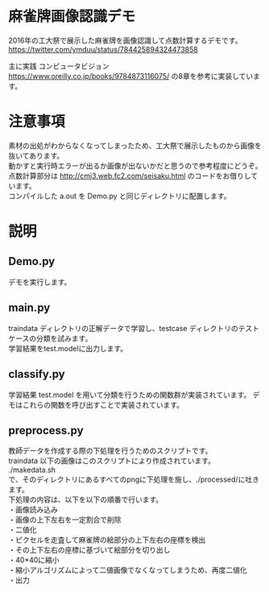 # 麻雀牌画像認識デモ
2016年の工大祭で展示した麻雀牌を画像認識して点数計算するデモです。  
https://twitter.com/ymduu/status/784425894324473858

主に実践 コンピュータビジョン  
https://www.oreilly.co.jp/books/9784873116075/
の8章を参考に実装しています。  
# 注意事項
素材の出処がわからなくなってしまったため、工大祭で展示したものから画像を抜いてあります。  
動かすと実行時エラーが出るか画像が出ないかだと思うので参考程度にどうぞ。  
点数計算部分は http://cmj3.web.fc2.com/seisaku.html のコードをお借りしています。  
コンパイルした a.out を Demo.py と同じディレクトリに配置します。  
# 説明  
## Demo.py
デモを実行します。  
## main.py
traindata ディレクトリの正解データで学習し、testcase ディレクトリのテストケースの分類を試みます。  
学習結果をtest.modelに出力します。  
## classify.py
学習結果 test.model を用いて分類を行うための関数群が実装されています。
デモはこれらの関数を呼び出すことで実装されています。  
## preprocess.py
教師データを作成する際の下処理を行うためのスクリプトです。  
traindata 以下の画像はこのスクリプトにより作成されています。  
./makedata.sh  
で、そのディレクトリにあるすべてのpngに下処理を施し、./processed/に吐きます。  
下処理の内容は、以下を以下の順番で行います。  
・画像読み込み  
・画像の上下左右を一定割合で削除  
・二値化  
・ピクセルを走査して麻雀牌の絵部分の上下左右の座標を検出  
・その上下左右の座標に基づいて絵部分を切り出し  
・40*40に縮小  
・縮小アルゴリズムによって二値画像でなくなってしまうため、再度二値化  
・出力  
